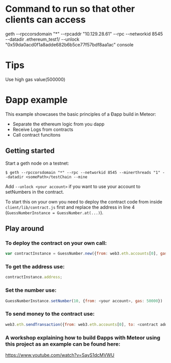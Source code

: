 # Command to run so that other clients can access

geth --rpccorsdomain "*" --rpcaddr "10.129.28.61" --rpc --networkid 8545 --datadir .ethereum_test1/  --unlock "0x59da0acd0f1a8adde682b6b5ce77f57bdf8aa1ac" console

# Tips
Use high gas value(500000)

# Ðapp example

This example showcases the basic principles of a Ðapp build in Meteor:

- Separate the ethereum logic from you dapp
- Receive Logs from contracts
- Call contract funcitons

## Getting started

Start a geth node on a testnet:

    $ geth --rpccorsdomain "*" --rpc --networkid 8545 --minerthreads "1" --datadir <somePath>/testChain --mine

Add `--unlock <your account>` if you want to use your account to setNumbers in the contract.


To start this on your own you need to deploy the contract code from inside `client/lib/contract.js` first and replace the address in line 4 (`GuessNumberInstance = GuessNumber.at(...)`).


## Play around

### To deploy the contract on your own call:
```js
var contractInstance = GuessNumber.new({from: web3.eth.accounts[0], gas: 200000, data: contractCode});
```
### To get the address use:
```js
contractInstance.address;
```



### Set the number use:
```js
GuessNumberInstance.setNumber(10, {from: <your account>, gas: 50000})
```


### To send money to the contract use:
```js
web3.eth.sendTransaction({from: web3.eth.accounts[0], to: <contract address> , value: 123000000000})
```


### A workshop explaining how to build Ðapps with Meteor using this project as an example can be found here:
https://www.youtube.com/watch?v=SayS1dcMVWU
